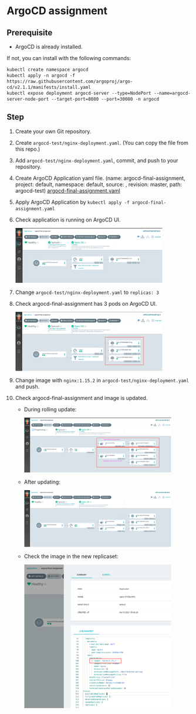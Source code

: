 # ArgoCD assignment

## Prerequisite

- ArgoCD is already installed.

If not, you can install with the following commands:

```
kubectl create namespace argocd
kubectl apply -n argocd -f https://raw.githubusercontent.com/argoproj/argo-cd/v2.1.1/manifests/install.yaml
kubectl expose deployment argocd-server --type=NodePort --name=argocd-server-node-port --target-port=8080 --port=30080 -n argocd
```

## Step

1. Create your own Git repository.
1. Create `argocd-test/nginx-deployment.yaml`. (You can copy the file from this repo.)
1. Add `argocd-test/nginx-deployment.yaml`, commit, and push to your repository.
1. Create ArgoCD Application yaml file. (name: argocd-final-assignment, project: default, namespace: default, source: <your git repository>, revision: master, path: argocd-test) [argocd-final-assignment.yaml]()
1. Apply ArgoCD Application by `kubectl apply -f argocd-final-assignment.yaml`
1. Check application is running on ArgoCD UI.

    <img src="argocd-final-assignment-01.png" width="400"/>

1. Change `argocd-test/nginx-deployment.yaml` to `replicas: 3`
1. Check argocd-final-assignment has 3 pods on ArgoCD UI.

    <img src="argocd-final-assignment-02.png" width="400"/>

1. Change image with `nginx:1.15.2` in `argocd-test/nginx-deployment.yaml` and push.
1. Check argocd-final-assignment and image is updated.
    - During rolling update:

        <img src="argocd-final-assignment-03.png" width="400"/>

    - After updating:

        <img src="argocd-final-assignment-04.png" width="400"/>

    - Check the image in the new replicaset:

        <img src="argocd-final-assignment-05.png" width="400"/>
